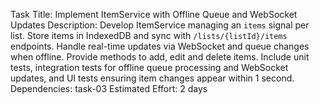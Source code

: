 Task Title: Implement ItemService with Offline Queue and WebSocket Updates
Description: Develop ItemService managing an `items` signal per list. Store items in IndexedDB and sync with `/lists/{listId}/items` endpoints. Handle real-time updates via WebSocket and queue changes when offline. Provide methods to add, edit and delete items. Include unit tests, integration tests for offline queue processing and WebSocket updates, and UI tests ensuring item changes appear within 1 second.
Dependencies: task-03
Estimated Effort: 2 days
